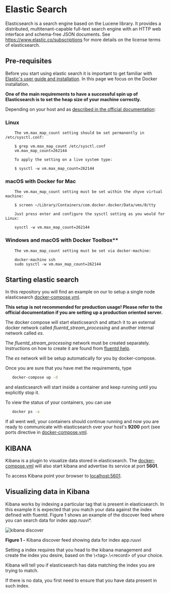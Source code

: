 # Elastic Search

Elasticsearch is a search engine based on the Lucene library. It provides a distributed,
multitenant-capable full-text search engine with an HTTP web interface and schema-free JSON documents.
See <https://www.elastic.co/subscriptions> for more details on the license terms of elasticsearch.

## Pre-requisites

Before you start using elastic search it is important to get familiar with
[Elastic's user guide and installation][es_guide].
In this page we focus on the Docker installation.

**One of the main requirements to have a successful spin up of Elasticsearch is to set the heap size of your machine correctly.**

Depending on your host and as [described in the official documentation][es_guide_docker]:

### Linux

        The vm.max_map_count setting should be set permanently in /etc/sysctl.conf:

        $ grep vm.max_map_count /etc/sysctl.conf
        vm.max_map_count=262144

        To apply the setting on a live system type:

        $ sysctl -w vm.max_map_count=262144

### macOS with Docker for Mac

        The vm.max_map_count setting must be set within the xhyve virtual machine:

        $ screen ~/Library/Containers/com.docker.docker/Data/vms/0/tty

        Just press enter and configure the sysctl setting as you would for Linux:

        sysctl -w vm.max_map_count=262144

### Windows and macOS with Docker Toolbox\*\*

        The vm.max_map_count setting must be set via docker-machine:

        docker-machine ssh
        sudo sysctl -w vm.max_map_count=262144

## Starting elastic search

In this repository you will find an example on our to setup a single node
elasticsearch [docker-compose.yml][compose].

**This setup is not recommended for production usage! Please refer to
the official documentation if you are setting up a production oriented server.**

The docker compose will start elasticsearch and attach it to an external
docker network called *fluentd_stream_processing* and another internal network called *es*.

The *fluentd_stream_processing* network must be created separately.
Instructions on how to create it are found from [fluentd help](https://github.com/wirepas/tutorials/tree/master/fluentd).

The *es* network will be setup automatically for you by docker-compose.

Once you are sure that you have met the requirements, type

```bash
   docker-compose up -d
```

and elasticsearch will start inside a container and keep running until you explicitly stop it.

To view the status of your containers, you can use

```bash
   docker ps -a
```

If all went well, your containers should continue running and now you are ready to
communicate with elasticsearch over your host's **9200** port
(see ports directive in [docker-compose.yml][compose].

## KIBANA

Kibana is a plugin to visualize data stored in elasticsearch.
The [docker-compose.yml][compose] will also start
kibana and advertise its service at port **5601**.

To access Kibana point your browser to [localhost:5601](http://localhost:5601).

## Visualizing data in Kibana

Kibana works by indexing a particular tag that is present in elasticsearch.
In this example it is expected that you match your data against the index
defined with fluentd. Figure 1 shows an example of the discover feed where
you can search data for index app.ruuvi\*.

![kibana discover][kibana_discover]

**Figure 1 -** Kibana discover feed showing data for index app.ruuvi

Setting a index requires that you head to the kibana management and
create the index you desire, based on the \\&lt;tag>.\\&lt;record> of your choice.

Kibana will tell you if elasticsearch has data matching the index you are
trying to match.

If there is no data, you first need to ensure that you have data present
in such index.

[compose]: https://github.com/wirepas/tutorials/blob/master/elastic_search/docker-compose.yml

[es_guide]: https://www.elastic.co/guide/en/elastic-stack/7.1/index.html

[es_guide_docker]: https://www.elastic.co/guide/en/elasticsearch/reference/7.1/docker.html

[kibana_discover]: https://github.com/wirepas/tutorials/blob/master/elastic_search/img/kibana-discover.png
